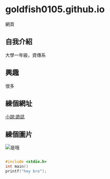 # goldfish0105.github.io

網頁

## 自我介紹
大學一年級，資傳系

## 興趣
很多

## 練個網址
[小說:詭誌](https://batan.pixnet.net/blog/category/1638520)

## 練個圖片
![是哦](https://memeprod.sgp1.digitaloceanspaces.com/meme/da0dcdd4ca8fbcf6a1c733fdfd8edd6b.png)

```C

#include <stdio.h>
int main()
printf("hey bro");

```
